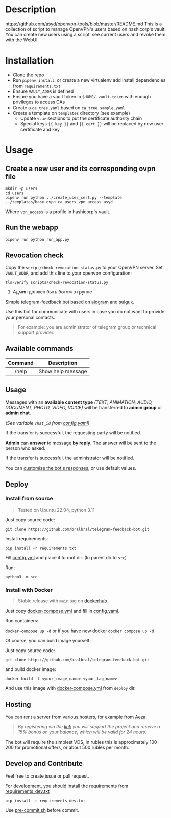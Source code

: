 # Description
https://github.com/asyd/openvpn-tools/blob/master/README.md
This is a collection of script to manage OpenVPN's users based on hashicorp's vault. You can create
new users using a script, see current users and revoke them with the WebUI.

# Installation

  * Clone the repo
  * Run `pipenv install`, or create a new virtualenv add install dependencies from `requirements.txt`
  * Ensure `VAULT_ADDR` is defined 
  * Ensure you have a vault token in `$HOME/.vault-token` with enough privileges to access CAs  
  * Create a `ca_tree.yaml` based on `ca_tree.sample.yaml`
  * Create a template on `templates` directory (see example)
    * Update `<ca>` sections to put the certificate authority chain
    * Special keys `{{ key }}` and `{{ cert }}` will be replaced by new user certificate and key


# Usage

## Create a new user and its corresponding ovpn file

```
mkdir -p users
cd users
pipenv run python ../create_user_cert.py --template ../templates/base.ovpn ca_users vpn_access asyd
```

Where `vpn_access` is a profile in hashicorp`s vault.

## Run the webapp

```
pipenv run python run_app.py
```

## Revocation check

Copy the `script/check-revocation-status.py` to your OpenVPN server. Set `VAULT_ADDR`, and add this line
to your openvpn configuration:

```
tls-verify scripts/check-revocation-status.py
```

1. Админ должен быть ботом в группе

Simple telegram-feedback bot based on [aiogram](https://github.com/aiogram/aiogram) and [sulguk](https://github.com/Tishka17/sulguk).

Use this bot for communicate with users in case you do not want to provide your personal contacts. 

> For example: you are administrator of telegram group or technical support provider.

## Available commands

| Command |    Description    |
|:-------:|:-----------------:|
|  /help  | Show help message |

## Usage

Messages with an **available content type** *(TEXT, ANIMATION, AUDIO, DOCUMENT, PHOTO, VIDEO, VOICE)* will be transferred to **admin group** or **admin chat**.

*(See variable `chat_id` from [config.yaml](./deploy/example.config.yaml#L6))*

If the transfer is successful, the requesting party will be notified.

**Admin** can **answer** to message **by reply**. The answer will be sent to the person who asked.

If the transfer is successful, the administrator will be notified.

You can [customize the bot's responses](./deploy/example.config.yaml#12), or use default values.

## Deploy

### Install from source

> Tested on Ubuntu 22.04, python 3.11

Just copy source code:

`git clone https://github.com/bralbral/telegram-feedback-bot.git`

Install requirements:

`pip install -r requirements.txt`

Fill [config.yml](./deploy/example.config.yaml) and place it to root dir. (In parent dir to `src`)

Run:

`python3 -m src`

### Install with Docker

> Stable release with `main` tag on [dockerhub](https://hub.docker.com/r/bral1488/telegram-feedback-bot/tags)

Just copy [docker-compose.yml](./deploy/example.docker-compose.yml) and fill in  [config.yaml](./deploy/example.config.yaml).

Run containers:

`docker-compose up -d` or if you have new docker `docker compose up -d`

Of course, you can build image yourself:

Just copy source code:

`git clone https://github.com/bralbral/telegram-feedback-bot.git`

and build docker image:

`docker build -t <your_image_name>:<your_tag_name>`

And use this image with [docker-compose.yml](./deploy/example.docker-compose.yml) from `deploy` dir.

## Hosting
You can rent a server from various hosters, for example from [Aeza](https://aeza.net/?ref=380831).

>*By registering via the [link](https://aeza.net/?ref=380831) you will support the project and receive a 15% bonus on your balance, which will be valid for 24 hours.*

The bot will require the simplest VDS, in rubles this is approximately 100-200 for promotional offers, or about 500 rubles per month.

## Develop and Contribute

Feel free to create issue or pull request.

For development, you should install the requirements from [requirements_dev.txt](./requirements_dev.txt)

`pip install -r requirements_dev.txt`

Use [pre-commit.sh](./pre-commit.sh) before commit.
